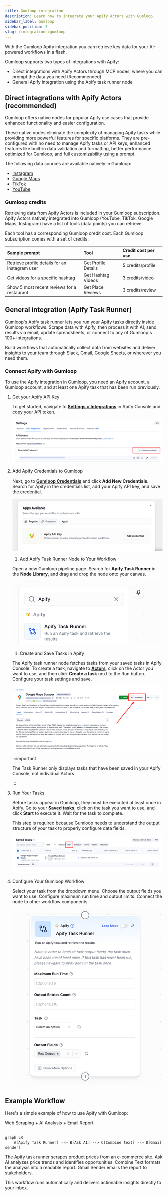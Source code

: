 ```yaml
---
title: Gumloop integration
description: Learn how to integrate your Apify Actors with Gumloop.
sidebar_label: Gumloop
sidebar_position: 3
slug: /integrations/gumloop
---
```


With the Gumloop Apify integration you can retrieve key data for your AI-powered workflows in a flash.

Gumloop supports two types of integrations with Apify:

- Direct integrations with Apify Actors through MCP nodes, where you can prompt the data you need (Recommended)
- General Apify integration using the Apify task runner node

## Direct integrations with Apify Actors (recommended)

Gumloop offers native nodes for popular Apify use cases that provide enhanced functionality and easier configuration.

These native nodes eliminate the complexity of managing Apify tasks while providing more powerful features for specific platforms. They are pre-configured with no need to manage Apify tasks or API keys, enhanced features like built-in data validation and formatting, better performance optimized for Gumloop, and full customizability using a prompt.

The following data sources are available natively in Gumloop:

- [Instagram](/platform/integrations/gumloop/instagram)
- [Google Maps](/platform/integrations/gumloop/maps)
- [TikTok](/platform/integrations/gumloop/tiktok)
- [YouTube](/platform/integrations/gumloop/youtube)

### Gumloop credits

Retrieving data from Apify Actors is included in your Gumloop subscription. Apify Actors natively integrated into Gumloop (YouTube, TikTok, Google Maps, Instagram) have a list of tools (data points) you can retrieve.

Each tool has a corresponding Gumloop credit cost. Each Gumloop subscription comes with a set of credits.

| Sample prompt | Tool | Credit cost per use |
| :--- | :--- | :--- |
| Retrieve profile details for an Instagram user | Get Profile Details | 5 credits/profile |
| Get videos for a specific hashtag | Get Hashtag Videos | 3 credits/video |
| Show 5 most recent reviews for a restaurant | Get Place Reviews | 3 credits/review |

## General integration (Apify Task Runner)

Gumloop's Apify task runner lets you run your Apify tasks directly inside Gumloop workflows. Scrape data with Apify, then process it with AI, send results via email, update spreadsheets, or connect to any of Gumloop's 100+ integrations.

Build workflows that automatically collect data from websites and deliver insights to your team through Slack, Gmail, Google Sheets, or wherever you need them.

### Connect Apify with Gumloop

To use the Apify integration in Gumloop, you need an Apify account, a Gumloop account, and at least one Apify task that has been run previously.

1. Get your Apify API Key

    To get started, navigate to [**Settings > Integrations**](https://console.apify.com/settings/integrations) in Apify Console and copy your API token.

    ![Apify Settings > Integrations with API token](images/generate_apify_token.png)

1. Add Apify Credentials to Gumloop

    Next, go to [**Gumloop Credentials**](https://www.gumloop.com/settings/profile/credentials) and click **Add New Credentials**. Search for Apify in the credentials list, add your Apify API key, and save the credential.

    ![Gumloop Credentials adding Apify API key](images/apify_credential_gumloop.png)

   1. Add Apify Task Runner Node to Your Workflow

   Open a new Gumloop pipeline page. Search for **Apify Task Runner** in the **Node Library**, and drag and drop the node onto your canvas.

    ![Apify Task Runner in Node Library](images/apify_task_runner_node_library.png)

   1. Create and Save Tasks in Apify

   The Apify task runner node fetches tasks from your saved tasks in Apify Console. To create a task, navigate to [**Actors**](https://console.apify.com/actors), click on the Actor you want to use, and then click **Create a task** next to the Run button. Configure your task settings and save.

    ![Create a task on an Actor](images/create_apify_task.png)

    :::important

    The Task Runner only displays tasks that have been saved in your Apify Console, not individual Actors.

    :::

1. Run Your Tasks

    Before tasks appear in Gumloop, they must be executed at least once in Apify. Go to your [**Saved tasks**](https://console.apify.com/actors/tasks), click on the task you want to use, and click **Start** to execute it. Wait for the task to complete.

    This step is required because Gumloop needs to understand the output structure of your task to properly configure data fields.

    ![Saved tasks with Start](images/start_apify_task.png)

1. Configure Your Gumloop Workflow

    Select your task from the dropdown menu. Choose the output fields you want to use. Configure maximum run time and output limits. Connect the node to other workflow components.

    ![Apify Task Runner node configuration](images/apify_task_runner_node.png)

## Example Workflow

Here's a simple example of how to use Apify with Gumloop:

Web Scraping \+ AI Analysis \+ Email Report

```mermaid

graph LR
    A[Apify Task Runner] --> B[Ask AI] --> C[Combine text] --> D[Gmail sender]

```

The Apify task runner scrapes product prices from an e-commerce site. Ask AI analyzes price trends and identifies opportunities. Combine Text formats the analysis into a readable report. Gmail Sender emails the report to stakeholders.

This workflow runs automatically and delivers actionable insights directly to your inbox.
